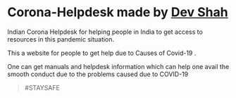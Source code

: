 # Corona-Helpdesk made by [Dev Shah](https://coderustypro.github.io)

Indian Corona Helpdesk for helping people in India to get access to resources in this pandemic situation.


This a website for people to get help due to Causes of Covid-19 .

One can get manuals and helpdesk information which can help one avail the smooth conduct due to the problems caused due to COVID-19

>#STAYSAFE
